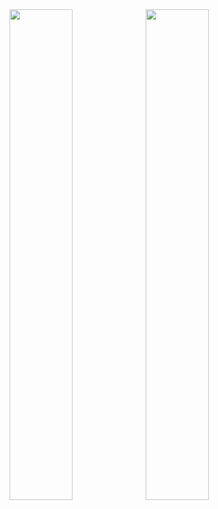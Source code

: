 <div class="wrapper">
  <img align="left" width="47%" src="https://github-readme-streak-stats.herokuapp.com?user=Eugene-Oluoch&theme=gotham">

  <img align="left" width="47%" src="https://github-readme-stats.vercel.app/api?username=Eugene-Oluoch&theme=gotham&custom_title=Eugene's%20github%20stats">
</div>

